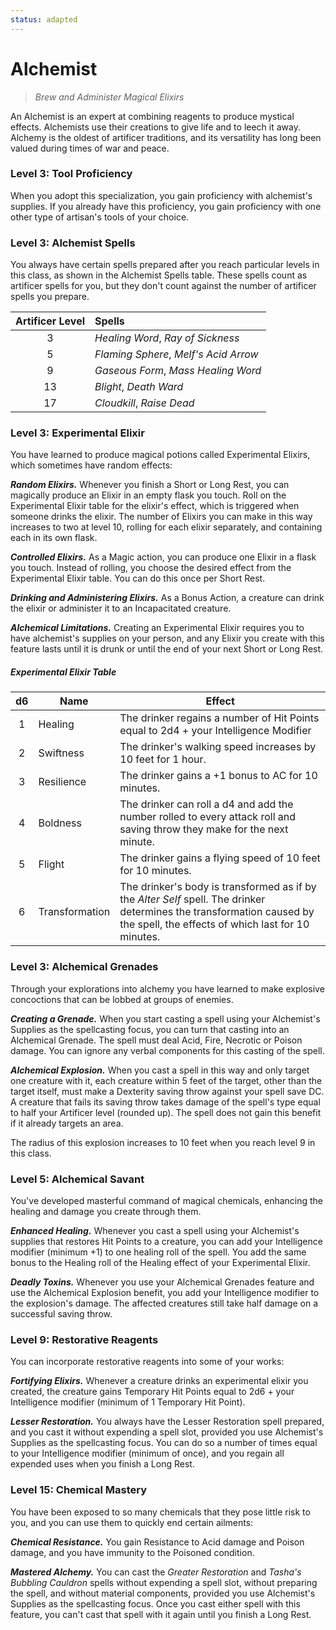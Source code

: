 ```yaml
---
status: adapted
---
```


# Alchemist

> *Brew and Administer Magical Elixirs*

An Alchemist is an expert at combining reagents to produce mystical effects. Alchemists use their creations to give life and to leech it away. Alchemy is the oldest of artificer traditions, and its versatility has long been valued during times of war and peace.

### Level 3: Tool Proficiency

When you adopt this specialization, you gain proficiency with alchemist's supplies. If you already have this proficiency, you gain proficiency with one other type of artisan's tools of your choice.

### Level 3: Alchemist Spells

You always have certain spells prepared after you reach particular levels in this class, as shown in the Alchemist Spells table. These spells count as artificer spells for you, but they don't count against the number of artificer spells you prepare.

| Artificer Level | Spells |
|:-:|:--|
| 3 | *Healing Word*, *Ray of Sickness* |
| 5 | *Flaming Sphere*, *Melf's Acid Arrow* |
| 9 | *Gaseous Form*, *Mass Healing Word* |
| 13 | *Blight*, *Death Ward* |
| 17 | *Cloudkill*, *Raise Dead* |

### Level 3: Experimental Elixir

You have learned to produce magical potions called Experimental Elixirs, which sometimes have random effects:

***Random Elixirs.*** Whenever you finish a Short or Long Rest, you can magically produce an Elixir in an empty flask you touch. Roll on the Experimental Elixir table for the elixir's effect, which is triggered when someone drinks the elixir. The number of Elixirs you can make in this way increases to two at level 10, rolling for each elixir separately, and containing each in its own flask.  

***Controlled Elixirs.*** As a Magic action, you can produce one Elixir in a flask you touch. Instead of rolling, you choose the desired effect from the Experimental Elixir table. You can do this once per Short Rest.  

***Drinking and Administering Elixirs.*** As a Bonus Action, a creature can drink the elixir or administer it to an Incapacitated creature.

***Alchemical Limitations.*** Creating an Experimental Elixir requires you to have alchemist's supplies on your person, and any Elixir you create with this feature lasts until it is drunk or until the end of your next Short or Long Rest.

##### Experimental Elixir Table

| d6 | Name | Effect |
|:-:|---|---|
| 1 | Healing | The drinker regains a number of Hit Points equal to 2d4 + your Intelligence Modifier |
| 2 | Swiftness | The drinker's walking speed increases by 10 feet for 1 hour. |
| 3 | Resilience | The drinker gains a +1 bonus to AC for 10 minutes. |
| 4 | Boldness |  The drinker can roll a d4 and add the number rolled to every attack roll and saving throw they make for the next minute. |
| 5 | Flight | The drinker gains a flying speed of 10 feet for 10 minutes. |
| 6 | Transformation | The drinker's body is transformed as if by the *Alter Self* spell. The drinker determines the transformation caused by the spell, the effects of which last for 10 minutes. |

### Level 3: Alchemical Grenades

Through your explorations into alchemy you have learned to make explosive concoctions that can be lobbed at groups of enemies.

***Creating a Grenade.*** When you start casting a spell using your Alchemist's Supplies as the spellcasting focus, you can turn that casting into an Alchemical Grenade. The spell must deal Acid, Fire, Necrotic or Poison damage. You can ignore any verbal components for this casting of the spell.

***Alchemical Explosion.*** When you cast a spell in this way and only target one creature with it, each creature within 5 feet of the target, other than the target itself, must make a Dexterity saving throw against your spell save DC. A creature that fails its saving throw takes damage of the spell's type equal to half your Artificer level (rounded up). The spell does not gain this benefit if it already targets an area.

The radius of this explosion increases to 10 feet when you reach level 9 in this class.

### Level 5: Alchemical Savant

You've developed masterful command of magical chemicals, enhancing the healing and damage you create through them.

***Enhanced Healing.*** Whenever you cast a spell using your Alchemist's supplies that restores Hit Points to a creature, you can add your Intelligence modifier (minimum +1) to one healing roll of the spell. You add the same bonus to the Healing roll of the Healing effect of your Experimental Elixir.

***Deadly Toxins.*** Whenever you use your Alchemical Grenades feature and use the Alchemical Explosion benefit, you add your Intelligence modifier to the explosion's damage. The affected creatures still take half damage on a successful saving throw.

### Level 9: Restorative Reagents

You can incorporate restorative reagents into some of your works:

***Fortifying Elixirs.*** Whenever a creature drinks an experimental elixir you created, the creature gains Temporary Hit Points equal to 2d6 + your Intelligence modifier (minimum of 1 Temporary Hit Point).

***Lesser Restoration.*** You always have the Lesser Restoration spell prepared, and you cast it without expending a spell slot, provided you use Alchemist's Supplies as the spellcasting focus. You can do so a number of times equal to your Intelligence modifier (minimum of once), and you regain all expended uses when you finish a Long Rest.

### Level 15: Chemical Mastery

You have been exposed to so many chemicals that they pose little risk to you, and you can use them to quickly end certain ailments:

***Chemical Resistance.*** You gain Resistance to Acid damage and Poison damage, and you have immunity to the Poisoned condition.

***Mastered Alchemy.*** You can cast the *Greater Restoration* and *Tasha's Bubbling Cauldron* spells without expending a spell slot, without preparing the spell, and without material components, provided you use Alchemist's Supplies as the spellcasting focus. Once you cast either spell with this feature, you can't cast that spell with it again until you finish a Long Rest.


